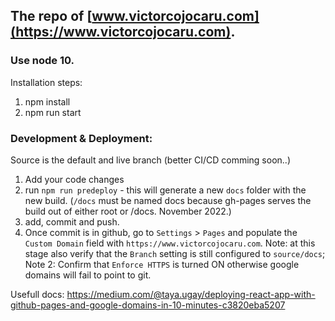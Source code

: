 ## The repo of  [www.victorcojocaru.com](https://www.victorcojocaru.com).

### Use node 10.

Installation steps:
1. npm install
2. npm run start

### Development & Deployment:

Source is the default and live branch (better CI/CD comming soon..)
1. Add your code changes
2. run `npm run predeploy` - this will generate a new `docs` folder with the new build. (`/docs` must be named docs because gh-pages serves the build out of either root or /docs. November 2022.)
3. add, commit and push.
4. Once commit is in github, go to `Settings` > `Pages` and populate the `Custom Domain` field with `https://www.victorcojocaru.com`.
Note: at this stage also verify that the `Branch` setting is still configured to `source/docs`;
Note 2: Confirm that `Enforce HTTPS` is turned ON otherwise google domains will fail to point to git.

Usefull docs:
https://medium.com/@taya.ugay/deploying-react-app-with-github-pages-and-google-domains-in-10-minutes-c3820eba5207

